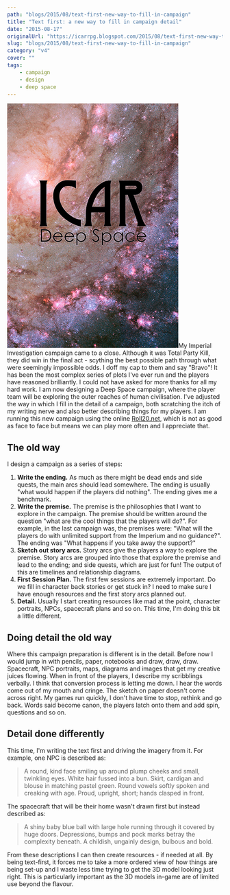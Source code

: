 ```yaml
---
path: "blogs/2015/08/text-first-new-way-to-fill-in-campaign"
title: "Text first: a new way to fill in campaign detail"
date: "2015-08-17"
originalUrl: "https://icarrpg.blogspot.com/2015/08/text-first-new-way-to-fill-in-campaign.html"
slug: "blogs/2015/08/text-first-new-way-to-fill-in-campaign"
category: "v4"
cover: ""
tags:
    - campaign
    - design
    - deep space
---
```

![The Deep Space campaign cover, a field of stars taken by the Hubble telescope. Work in progress](./images/books-deep-space-cover.png)My Imperial Investigation campaign came to a close. Although it was Total Party Kill, they did win in the final act - scything the best possible path through what were seemingly impossible odds. I doff my cap to them and say "Bravo"! It has been the most complex series of plots I've ever run and the players have reasoned brilliantly. I could not have asked for more thanks for all my hard work.  I am now designing a Deep Space campaign, where the player team will be exploring the outer reaches of human civilisation. I've adjusted the way in which I fill in the detail of a campaign, both scratching the itch of my writing nerve and also better describing things for my players. I am running this new campaign using the online [Roll20.net](https://roll20.net/), which is not as good as face to face but means we can play more often and I appreciate that.  

## The old way

I design a campaign as a series of steps: 

1.  **Write the ending.** As much as there might be dead ends and side quests, the main arcs should lead somewhere. The ending is usually "what would happen if the players did nothing". The ending gives me a benchmark.
2.  **Write the premise.** The premise is the philosophies that I want to explore in the campaign. The premise should be written around the question "what are the cool things that the players will do?". For example, in the last campaign was, the premises were: "What will the players do with unlimited support from the Imperium and no guidance?". The ending was "What happens if you take away the support?"
3.  **Sketch out story arcs.** Story arcs give the players a way to explore the premise. Story arcs are grouped into those that explore the premise and lead to the ending; and side quests, which are just for fun! The output of this are timelines and relationship diagrams.
4.  **First Session Plan.** The first few sessions are extremely important. Do we fill in character back stories or get stuck in? I need to make sure I have enough resources and the first story arcs planned out.
5.  **Detail.** Usually I start creating resources like mad at the point, character portraits, NPCs, spacecraft plans and so on. This time, I'm doing this bit a little different. 

## Doing detail the old way

Where this campaign preparation is different is in the detail. Before now I would jump in with pencils, paper, notebooks and draw, draw, draw. Spacecraft, NPC portraits, maps, diagrams and images that get my creative juices flowing. When in front of the players, I describe my scribblings verbally. I think that conversion process is letting me down. I hear the words come out of my mouth and cringe. The sketch on paper doesn't come across right. My games run quickly, I don't have time to stop, rethink and go back. Words said become canon, the players latch onto them and add spin, questions and so on.  

## Detail done differently

This time, I'm writing the text first and driving the imagery from it. For example, one NPC is described as:  

> A round, kind face smiling up around plump cheeks and small, twinkling eyes. White hair fussed into a bun. Skirt, cardigan and blouse in matching pastel green. Round vowels softly spoken and creaking with age. Proud, upright, short; hands clasped in front.

 The spacecraft that will be their home wasn't drawn first but instead described as:  

> A shiny baby blue ball with large hole running through it covered by huge doors. Depressions, bumps and pock marks betray the complexity beneath. A childish, ungainly design, bulbous and bold.

 From these descriptions I can then create resources - if needed at all. By being text-first, it forces me to take a more ordered view of how things are being set-up and I waste less time trying to get the 3D model looking just right. This is particularly important as the 3D models in-game are of limited use beyond the flavour.